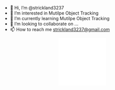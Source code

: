 - 👋 Hi, I’m @strickland3237
- 👀 I’m interested in Mutilpe Object Tracking
- 🌱 I’m currently learning Mutilpe Object Tracking
- 💞️ I’m looking to collaborate on ...
- 📫 How to reach me strickland3237@gmail.com

<div align="center">
     <img src="./img/rotate.svg" width="30%">
</div>

<!---
strickland3237/strickland3237 is a ✨ special ✨ repository because its `README.md` (this file) appears on your GitHub profile.
You can click the Preview link to take a look at your changes.
--->
